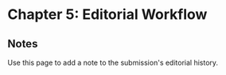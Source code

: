 # Chapter 5: Editorial Workflow
## Notes

Use this page to add a note to the submission's editorial history.